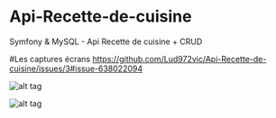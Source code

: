 # Api-Recette-de-cuisine
Symfony & MySQL - Api Recette de cuisine + CRUD

#Les captures écrans https://github.com/Lud972vic/Api-Recette-de-cuisine/issues/3#issue-638022094

![alt tag](https://user-images.githubusercontent.com/52196263/84563577-d5930500-ad5c-11ea-960f-25c6f01d91ae.PNG)

![alt tag](https://user-images.githubusercontent.com/52196263/84549436-41974e00-ad08-11ea-9f01-98375e40dae2.PNG)
